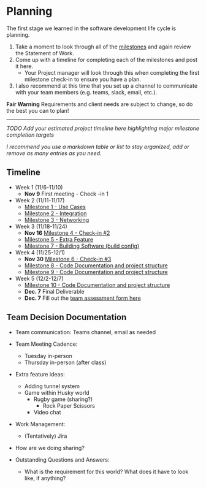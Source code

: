 # Planning

The first stage we learned in the software development life cycle is planning. 

1. Take a moment to look through all of the [milestones](./../) and again review the Statement of Work. 
2. Come up with a timeline for completing each of the milestones and post it here.
	- Your Project manager will look through this when completing the first milestone check-in to ensure you have a plan.
3. I also recommend at this time that you set up a channel to communicate with your team members (e.g. teams, slack, email, etc.).

**Fair Warning** Requirements and client needs are subject to change, so do the best you can to plan!

<hr>

*TODO Add your estimated project timeline here highlighting major milestone completion targets*

*I recommend you use a markdown table or list to stay organized, add or remove as many entries as you need.*


## Timeline

- Week 1 (11/6-11/10)
	* **Nov 9** First meeting - Check -in 1
- Week 2 (11/11-11/17)
	* [Milestone 1 - Use Cases](./1/README.md)
	* [Milestone 2 - Integration](./2/README.md)
	* [Milestone 3 - Networking](./3/README.md)
- Week 3 (11/18-11/24)
	* **Nov 16** [Milestone 4 - Check-in #2](./4/README.md)
	* [Milestone 5 - Extra Feature](./5/README.md)
	* [Milestone 7 - Building Software (build config)](./7/README.md)
- Week 4 (11/25-12/1)
	* **Nov 30** [Milestone 6 - Check-in #3](./6/README.md)
	* [Milestone 8 - Code Documentation and project structure](./8/README.md)
 	* [Milestone 9 - Code Documentation and project structure](./9/README.md)
- Week 5 (12/2-12/7)
	* [Milestone 10 - Code Documentation and project structure](./10/README.md)
	* **Dec. 7** Final Deliverable 
	* **Dec. 7** Fill out the [team assessment form here](https://forms.gle/oULiS6RRnQy82FCSA)


## Team Decision Documentation
* Team communication: Teams channel, email as needed

* Team Meeting Cadence:
	* Tuesday in-person
	* Thursday in-person (after class)

 * Extra feature ideas:
	* Adding tunnel system
 	* Game within Husky world
  		* Rugby game (sharing?)
    		* Rock Paper Scissors
    	* Video chat
 
 * Work Management:
 	* (Tentatively) Jira

  * How are we doing sharing?

  * Outstanding Questions and Answers:
  	* What is the requirement for this world? What does it have to look like, if anything?

